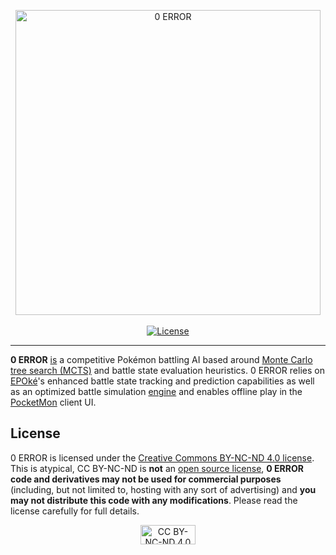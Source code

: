 <p align="center">
  <img alt="0 ERROR" width="488" height="488" src="https://pkmn.cc/0-ERROR.png" style="image-rendering: pixelated" />
  <br />
  <br />
  <a href="https://creativecommons.org/licenses/by-nc-nd/4.0/legalcode">
    <img alt="License" src="https://img.shields.io/badge/License-CC%20BY--NC--ND-red.svg" />
  </a>
</p>
<hr />

**0 ERROR** [is](https://en.wikipedia.org/wiki/Vaporware) a competitive Pokémon battling AI based
around [Monte Carlo tree search (MCTS)](https://en.wikipedia.org/wiki/Monte_Carlo_tree_search) and
battle state evaluation heuristics. 0 ERROR relies on [EPOké](https://github.com/pkmn/EPOke)'s
enhanced battle state tracking and prediction capabilities as well as an optimized battle simulation
[engine](https://github.com/pkmn/engine) and enables offline play in the
[PocketMon](https://github.com/pkmn/PocketMon) client UI.

## License

0 ERROR is licensed under the [Creative Commons BY-NC-ND 4.0
license](https://creativecommons.org/licenses/by-nc-nd/4.0/legalcode). This is atypical, CC BY-NC-ND
is **not** an [open source license](https://opensource.org/licenses), **0 ERROR code and
derivatives may not be used for commercial purposes** (including, but not limited to, hosting with
any sort of advertising) and **you may not distribute this code with any modifications**. Please
read the license carefully for full details.

<p align="center">
  <a href="https://creativecommons.org/licenses/by-nc-nd/4.0/legalcode">
    <img alt="CC BY-NC-ND 4.0" width="88" height="31" src="https://licensebuttons.net/l/by-nc-nd/4.0/88x31.png" />
  </a>
</p>
